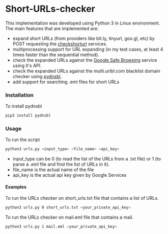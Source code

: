 # Short-URLs-checker

This implementation was developed using Python 3 in Linux environment. 
The main features that are implemented are:
- expand short URLs (from providers like bit.ly, tinyurl, goo.gl, etc) by POST requesting the [checkshorturl](http://checkshorturl.com/) services.
- multiprocessing support for URL expanding (in my test cases, at least 4 times faster than the sequential method).
- check the expanded URLs against the [Google Safe Browsing](https://developers.google.com/safe-browsing) service using it's API.
- check the expanded URLs against the multi.uribl.com blacklist domain checker using [pydnsbl](https://pypi.org/project/pydnsbl/).
- add support for searching .eml files for short URLs

### Installation
To install pydnsbl
```bash
pip3 install pydnsbl
```

### Usage
To run the script
```bash
python3 urls.py <input_type> <file_name> <api_key>
```
- input_type can be 0 (to read the list of the URLs from a .txt file) or 1 (to parse a .eml file and find the list of URLs in it).
- file_name is the actual name of the file
- api_key is the actual api key given by Google Services

#### Examples
To run the URLs checker on short_urls.txt file that contains a list of URLs.
```bash
python3 urls.py 0 short_urls.txt <your_private_api_key>
```

To run the URLs checker on mail.eml file that contains a mail.
```bash
python3 urls.py 1 mail.eml <your_private_api_key>
```
